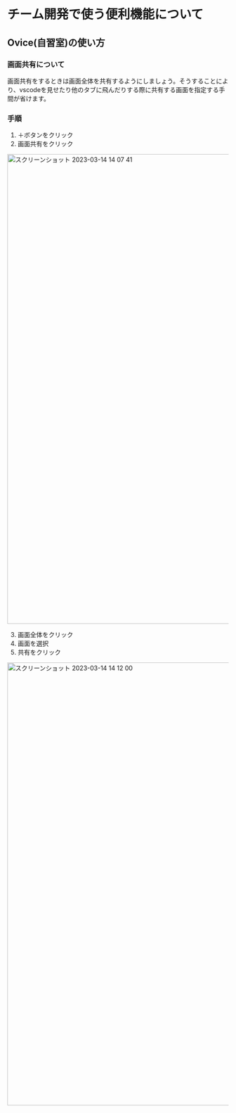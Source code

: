 # チーム開発で使う便利機能について

## Ovice(自習室)の使い方
### 画面共有について
画面共有をするときは画面全体を共有するようにしましょう。そうすることにより、vscodeを見せたり他のタブに飛んだりする際に共有する画面を指定する手間が省けます。

### 手順
1. ＋ボタンをクリック
2. 画面共有をクリック
<img width="1069" alt="スクリーンショット 2023-03-14 14 07 41" src="https://user-images.githubusercontent.com/91725975/224900498-9d9b8a2d-5b11-4a4b-820d-e68e2cd074f0.png">

3. 画面全体をクリック
4. 画面を選択
5. 共有をクリック
<img width="1008" alt="スクリーンショット 2023-03-14 14 12 00" src="https://user-images.githubusercontent.com/91725975/224901087-857426a7-f07a-46e8-9bd6-fdbeb90e1651.png">
